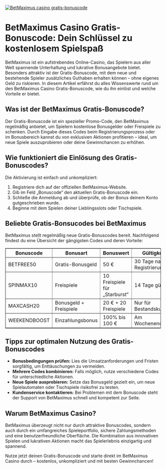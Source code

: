 [![BetMaximus casino gratis-bonuscode](https://123-caf.pages.dev/gitsignup.png)](https://vrmoo.ru/Bt82HjjY)

<h1>BetMaximus Casino Gratis-Bonuscode: Dein Schlüssel zu kostenlosem Spielspaß</h1>  <p>BetMaximus ist ein aufstrebendes Online-Casino, das Spielern aus aller Welt spannende Unterhaltung und lukrative Bonusangebote bietet. Besonders attraktiv ist der Gratis-Bonuscode, mit dem neue und bestehende Spieler zusätzliches Guthaben erhalten können – ohne eigenes Geld zu riskieren. In diesem Artikel erfährst du alles Wissenswerte rund um den BetMaximus Casino Gratis-Bonuscode, wie du ihn einlöst und welche Vorteile er bietet.</p>  <h2>Was ist der BetMaximus Gratis-Bonuscode?</h2>  <p>Der Gratis-Bonuscode ist ein spezieller Promo-Code, den BetMaximus regelmäßig anbietet, um Spielern kostenlose Bonusgelder oder Freispiele zu schenken. Durch Eingabe dieses Codes beim Registrierungsprozess oder im Bonusbereich kannst du von exklusiven Aktionen profitieren – ideal, um neue Spiele auszuprobieren oder deine Gewinnchancen zu erhöhen.</p>  <h2>Wie funktioniert die Einlösung des Gratis-Bonuscodes?</h2>  <p>Die Aktivierung ist einfach und unkompliziert:</p>  <ol>   <li>Registriere dich auf der offiziellen BetMaximus-Website.</li>   <li>Gib im Feld „Bonuscode“ den aktuellen Gratis-Bonuscode ein.</li>   <li>Schließe die Anmeldung ab und überprüfe, ob der Bonus deinem Konto gutgeschrieben wurde.</li>   <li>Beginne mit dem Spielen deiner Lieblingsslots oder Tischspiele.</li> </ol>  <h2>Beliebte Gratis-Bonsucodes bei BetMaximus</h2>  <p>BetMaximus stellt regelmäßig neue Gratis-Bonuscodes bereit. Nachfolgend findest du eine Übersicht der gängigsten Codes und deren Vorteile:</p>  <table border="1" cellpadding="8" cellspacing="0">   <thead>     <tr>       <th>Bonuscode</th>       <th>Bonusart</th>       <th>Bonuswert</th>       <th>Gültigkeit</th>     </tr>   </thead>   <tbody>     <tr>       <td>BETFREE50</td>       <td>Gratis-Bonusgeld</td>       <td>50 €</td>       <td>30 Tage nach Registrierung</td>     </tr>     <tr>       <td>SPINMAX10</td>       <td>Freispiele</td>       <td>10 Freispiele für „Starburst“</td>       <td>14 Tage gültig</td>     </tr>     <tr>       <td>MAXCASH20</td>       <td>Bonusgeld + Freispiele</td>       <td>20 € + 20 Freispiele</td>       <td>Nur für Bestandskunden</td>     </tr>     <tr>       <td>WEEKENDBOOST</td>       <td>Einzahlungsbonus</td>       <td>100% bis 100 €</td>       <td>Am Wochenende</td>     </tr>   </tbody> </table>  <h2>Tipps zur optimalen Nutzung des Gratis-Bonuscodes</h2>  <ul>   <li><strong>Bonusbedingungen prüfen:</strong> Lies die Umsatzanforderungen und Fristen sorgfältig, um Enttäuschungen zu vermeiden.</li>   <li><strong>Mehrere Codes kombinieren:</strong> Falls möglich, nutze verschiedene Codes für unterschiedliche Aktionen.</li>   <li><strong>Neue Spiele ausprobieren:</strong> Setze das Bonusgeld gezielt ein, um neue Spielautomaten oder Tischspiele risikofrei zu testen.</li>   <li><strong>Kundenservice kontaktieren:</strong> Bei Problemen mit dem Bonuscode steht der Support von BetMaximus schnell und kompetent zur Seite.</li> </ul>  <h2>Warum BetMaximus Casino?</h2>  <p>BetMaximus überzeugt nicht nur durch attraktive Bonuscodes, sondern auch durch ein umfangreiches Spieleportfolio, sichere Zahlungsmethoden und eine benutzerfreundliche Oberfläche. Die Kombination aus innovativen Spielen und lukrativen Aktionen macht das Spielerlebnis einzigartig und spannend.</p>  <p>Nutze jetzt deinen Gratis-Bonuscode und starte direkt im BetMaximus Casino durch – kostenlos, unkompliziert und mit besten Gewinnchancen!</p>
